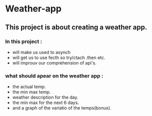 # Weather-app

## This project is about creating a weather app.

### In this project :

* will make us used to asynch 
* will get us to use fecth so try/ctach .then etc.
* will improuv our comprehension of api's.

### what should apear on the weather app :
<!-- if there's (ok) it means it's done else not yet. -->
* the actual temp.
* the min max temp.
* weather description for the day.
* the min max for the next 6 days.
* and a graph of the variatio of the temps(bonus).
